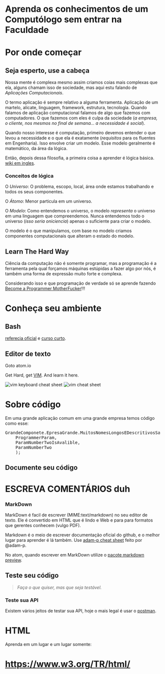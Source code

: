 
Aprenda os conhecimentos de um Computólogo sem entrar na Faculdade
===

# Por onde começar

## Seja esperto, use a cabeça

Nossa mente é complexa mesmo assim criamos coias mais complexas que ela, alguns
chamam isso de sociedade, mas aqui estu falando de *Aplicações Computacionais*.

O termo aplicação é sempre relativo a alguma ferramenta. Aplicação de um
martelo, alicate, linguagem, framework, estrutura, tecnologia. Quando falamos de
aplicação computacional falamos de algo que fazemos com computadores. O que
fazemos com eles é culpa da sociedade (*a empresa, o cliente, nos mesmos no
final de semana... a necessidade é social*).

Quando nosso interesse é computação, primeiro devemos entender o que levou a
necessidade e o que ela é exatamente (*requisitos* para os fluentes em
Engenharia). Isso envolve criar um modelo. Esse modelo geralmente é matemático,
da área da lógica.

Então, depois dessa filosofia, a primeira coisa a aprender é lógica básica.
[wiki em ingles][math logic wiki].

[math logic wiki]: https://en.wikipedia.org/wiki/Mathematical_logic

### Conceitos de lógica

O *Universo*: O problema, escopo, local, área onde estamos trabalhando e todos
os seus componentes.

O *Átomo*: Menor particula em um universo.

O *Modelo*: Como entendemos o universo, o modelo *representa* o universo em uma
linguagem que compreendemos. Nunca entendemos todo o universo (*isso seria
oniciencia*) apenas o suficiente para criar o modelo.

O modelo é o que manipulamos, com base no modelo criamos componentes
computacionais que alteram o estado do modelo.

## Learn The Hard Way

Ciência da computação não é somente programar, mas a programação é a ferramenta
pela qual forçamos máquinas estúpidas a fazer algo por nós, é também uma forma
de expressão muito forte e complexa.

Considerando isso e que programação de verdade só se aprende fazendo [Become a
Programmer MotherFucker]!!!

[Become a Programmer MotherFucker]:(http://programming-motherfucker.com/become.html)

# Conheça seu ambiente

## Bash

[referecia oficial][bash documentation] e [curso curto][curso curto de bash].

[bash documentation]: https://www.gnu.org/software/bash/manual/bash.html#Coprocesses
[curso curto de bash]: http://tldp.org/HOWTO/Bash-Prog-Intro-HOWTO.html "Curso curto de bash"

## Editor de texto

Goto atom.io

Get Hard, get [VIM](http://www.vim.org/). And learn it here.

![vim keyboard cheat sheet](http://www.viemu.com/vi-vim-cheat-sheet.gif)
![vim cheat sheet](https://cdn.shopify.com/s/files/1/0165/4168/files/preview.png)

# Sobre código

Em uma grande aplicação comum em uma grande empresa temos código como esse:

<pre>
GrandeComponete.EpresaGrande.MuitosNomesLongosEDescritivosSaoComuns.meuEncapsulamento.meuBuilder(
	ProgrammerParam,
	ParamNumberTwoIsAvalible,
	ParamNumberTwo
	);
</pre>

## Documente seu código

<h1><strong>ESCREVA COMENTÁRIOS</strong> duh</h1>

### MarkDown

MarkDown é facil de escrever (MIME:text/markdown) no seu editor de texto. Ele é
convertido em HTML que é lindo e Web e para para formatos que gerentes conhecem
(vulgo PDF).

Markdown é o meio de escrever documentação oficial do github, e o melhor lugar
para aprender é lá também. Use [adam-p cheat sheet] feito por @adam-p.

[adam-p cheat sheet]: https://github.com/adam-p/markdown-here/wiki/Markdown-Cheatsheet "adam-p MarkDown Cheat Sheet"

No atom, quando escrever em MarkDown utilize o [pacote markdown preview].

[pacote markdown preview]: https://atom.io/packages/markdown-preview

## Teste seu código

> *Faça o que quiser, mas que seja testável.*

### Teste sua API

Existem vários jeitos de testar sua API, hoje o mais legal é usar o [postman].

[postman]: https://www.getpostman.com/

# HTML

Aprenda em um lugar e um lugar somente: <h1><strong>https://www.w3.org/TR/html/</strong></h1>
